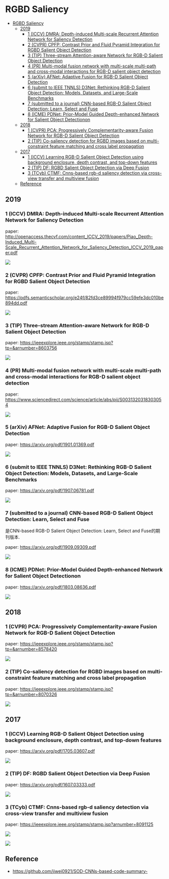 # RGBD Saliency

- [RGBD Saliency](#rgbd-saliency)
  - [2019](#2019)
    - [1 (ICCV) DMRA: Depth-induced Multi-scale Recurrent Attention Network for Saliency Detection](#1-iccv-dmra-depth-induced-multi-scale-recurrent-attention-network-for-saliency-detection)
    - [2 (CVPR) CPFP: Contrast Prior and Fluid Pyramid Integration for RGBD Salient Object Detection](#2-cvpr-cpfp-contrast-prior-and-fluid-pyramid-integration-for-rgbd-salient-object-detection)
    - [3 (TIP) Three-stream Attention-aware Network for RGB-D Salient Object Detection](#3-tip-three-stream-attention-aware-network-for-rgb-d-salient-object-detection)
    - [4 (PR) Multi-modal fusion network with multi-scale multi-path and cross-modal interactions for RGB-D salient object detection](#4-pr-multi-modal-fusion-network-with-multi-scale-multi-path-and-cross-modal-interactions-for-rgb-d-salient-object-detection)
    - [5 (arXiv) AFNet: Adaptive Fusion for RGB-D Salient Object Detection](#5-arxiv-afnet-adaptive-fusion-for-rgb-d-salient-object-detection)
    - [6 (submit to IEEE TNNLS) D3Net: Rethinking RGB-D Salient Object Detection: Models, Datasets, and Large-Scale Benchmarks](#6-submit-to-ieee-tnnls-d3net-rethinking-rgb-d-salient-object-detection-models-datasets-and-large-scale-benchmarks)
    - [7 (submitted to a journal) CNN-based RGB-D Salient Object Detection: Learn, Select and Fuse](#7-submitted-to-a-journal-cnn-based-rgb-d-salient-object-detection-learn-select-and-fuse)
    - [8 (ICME) PDNet: Prior-Model Guided Depth-enhanced Network for Salient Object Detectionon](#8-icme-pdnet-prior-model-guided-depth-enhanced-network-for-salient-object-detectionon)
  - [2018](#2018)
    - [1 (CVPR) PCA: Progressively Complementarity-aware Fusion Network for RGB-D Salient Object Detection](#1-cvpr-pca-progressively-complementarity-aware-fusion-network-for-rgb-d-salient-object-detection)
    - [2 (TIP) Co-saliency detection for RGBD images based on multi-constraint feature matching and cross label propagation](#2-tip-co-saliency-detection-for-rgbd-images-based-on-multi-constraint-feature-matching-and-cross-label-propagation)
  - [2017](#2017)
    - [1 (ICCV) Learning RGB-D Salient Object Detection using background enclosure, depth contrast, and top-down features](#1-iccv-learning-rgb-d-salient-object-detection-using-background-enclosure-depth-contrast-and-top-down-features)
    - [2 (TIP) DF: RGBD Salient Object Detection via Deep Fusion](#2-tip-df-rgbd-salient-object-detection-via-deep-fusion)
    - [3 (TCyb) CTMF: Cnns-based rgb-d saliency detection via cross-view transfer and multiview fusion](#3-tcyb-ctmf-cnns-based-rgb-d-saliency-detection-via-cross-view-transfer-and-multiview-fusion)
  - [Reference](#reference)

## 2019

### 1 (ICCV) DMRA: Depth-induced Multi-scale Recurrent Attention Network for Saliency Detection

paper: http://openaccess.thecvf.com/content_ICCV_2019/papers/Piao_Depth-Induced_Multi-Scale_Recurrent_Attention_Network_for_Saliency_Detection_ICCV_2019_paper.pdf

![](assets/2019-12-20-13-12-53.png)

### 2 (CVPR) CPFP: Contrast Prior and Fluid Pyramid Integration for RGBD Salient Object Detection

paper: https://pdfs.semanticscholar.org/e24f/82fd3ce89994f979cc59efe3dc010be894dd.pdf

![](assets/2019-12-20-13-12-10.png)

### 3 (TIP) Three-stream Attention-aware Network for RGB-D Salient Object Detection

paper: https://ieeexplore.ieee.org/stamp/stamp.jsp?tp=&arnumber=8603756

![](assets/2019-12-20-13-11-31.png)

### 4 (PR) Multi-modal fusion network with multi-scale multi-path and cross-modal interactions for RGB-D salient object detection

paper: https://www.sciencedirect.com/science/article/abs/pii/S0031320318303054

![](assets/2019-12-20-13-20-56.png)

### 5 (arXiv) AFNet: Adaptive Fusion for RGB-D Salient Object Detection

paper: https://arxiv.org/pdf/1901.01369.pdf

![](assets/2019-12-20-13-24-01.png)

### 6 (submit to IEEE TNNLS) D3Net: Rethinking RGB-D Salient Object Detection: Models, Datasets, and Large-Scale Benchmarks

paper: https://arxiv.org/pdf/1907.06781.pdf

![](assets/2019-12-20-13-25-04.png)

### 7 (submitted to a journal) CNN-based RGB-D Salient Object Detection: Learn, Select and Fuse

是CNN-based RGB-D Salient Object Detection: Learn, Select and Fuse的期刊版本.

paper: https://arxiv.org/pdf/1909.09309.pdf

![](assets/2019-12-20-13-34-54.png)

### 8 (ICME) PDNet: Prior-Model Guided Depth-enhanced Network for Salient Object Detectionon

paper: https://arxiv.org/pdf/1803.08636.pdf

![](assets/2019-12-20-13-51-19.png)

## 2018

### 1 (CVPR) PCA: Progressively Complementarity-aware Fusion Network for RGB-D Salient Object Detection

paper: https://ieeexplore.ieee.org/stamp/stamp.jsp?tp=&arnumber=8578420

![](assets/2019-12-20-13-43-11.png)

### 2 (TIP) Co-saliency detection for RGBD images based on multi-constraint feature matching and cross label propagation

paper: https://ieeexplore.ieee.org/stamp/stamp.jsp?tp=&arnumber=8070326

![](assets/2019-12-20-13-48-06.png)

## 2017

### 1 (ICCV) Learning RGB-D Salient Object Detection using background enclosure, depth contrast, and top-down features

paper: https://arxiv.org/pdf/1705.03607.pdf

![](assets/2019-12-20-13-54-55.png)

### 2 (TIP) DF: RGBD Salient Object Detection via Deep Fusion

paper: https://arxiv.org/pdf/1607.03333.pdf

![](assets/2019-12-20-13-56-06.png)

### 3 (TCyb) CTMF: Cnns-based rgb-d saliency detection via cross-view transfer and multiview fusion

paper: https://ieeexplore.ieee.org/stamp/stamp.jsp?arnumber=8091125

![](assets/2019-12-20-13-57-37.png)

![](assets/2019-12-20-13-57-49.png)

## Reference

* https://github.com/jiwei0921/SOD-CNNs-based-code-summary-

